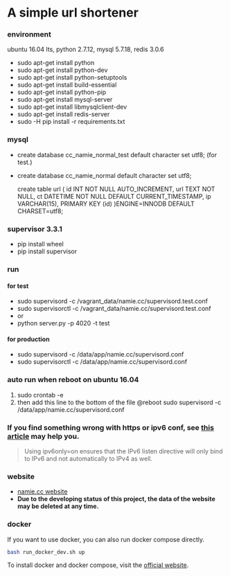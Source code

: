 # A simple url shortener

### environment
ubuntu 16.04 lts, python 2.7.12, mysql 5.7.18, redis 3.0.6

* sudo apt-get install python
* sudo apt-get install python-dev
* sudo apt-get install python-setuptools
* sudo apt-get install build-essential
* sudo apt-get install python-pip
* sudo apt-get install mysql-server
* sudo apt-get install libmysqlclient-dev
* sudo apt-get install redis-server
* sudo -H pip install -r requirements.txt

### mysql
* create database cc_namie_normal_test default character set utf8; (for test.)
* create database cc_namie_normal default character set utf8;

    
    create table url (
        id INT NOT NULL AUTO_INCREMENT,
        url TEXT NOT NULL, 
        ct DATETIME NOT NULL DEFAULT CURRENT_TIMESTAMP,
        ip VARCHAR(15),
        PRIMARY KEY (id)
    )ENGINE=INNODB DEFAULT CHARSET=utf8;

### supervisor 3.3.1
* pip install wheel
* pip install supervisor

### run
#### for test
* sudo supervisord -c /vagrant_data/namie.cc/supervisord.test.conf
* sudo supervisorctl -c /vagrant_data/namie.cc/supervisord.test.conf
* or
* python server.py -p 4020 -t test
#### for production
* sudo supervisord -c /data/app/namie.cc/supervisord.conf
* sudo supervisorctl -c /data/app/namie.cc/supervisord.conf

### auto run when reboot on ubuntu 16.04
1. sudo crontab -e
2. then add this line to the bottom of the file
   @reboot sudo supervisord -c /data/app/namie.cc/supervisord.conf
   
### If you find something wrong with https or ipv6 conf, see [this article](https://chrisjean.com/fix-nginx-emerg-bind-to-80-failed-98-address-already-in-use/) may help you.
> Using ipv6only=on ensures that the IPv6 listen directive will only bind to IPv6 and not automatically to IPv4 as well.

### website
* [namie.cc website](https://namie.cc/ "namie.cc website")
* **Due to the developing status of this project, the data of the website may be deleted at any time.**

### docker
If you want to use docker, you can also run docker compose directly.
```bash
bash run_docker_dev.sh up
```

To install docker and docker compose, visit the [official website](https://docs.docker.com/install/).
